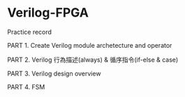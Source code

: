 # Verilog-FPGA
Practice record

PART 1. Create Verilog module archetecture and operator

PART 2. Verilog 行為描述(always) & 循序指令(if-else & case)

PART 3. Verilog design overview

PART 4. FSM
